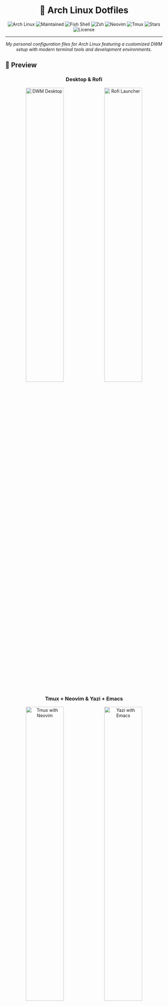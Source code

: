 <div align="center">

# 🐧 Arch Linux Dotfiles

![Arch Linux](https://img.shields.io/badge/Arch%20Linux-1793D1?logo=arch-linux&logoColor=fff&style=for-the-badge)
![Maintained](https://img.shields.io/badge/Maintained%3F-yes-green.svg?style=for-the-badge)
![Fish Shell](https://img.shields.io/badge/Fish-black?style=for-the-badge&logo=fishshell&logoColor=white)
![Zsh](https://img.shields.io/badge/Zsh-black?style=for-the-badge&logo=zsh&logoColor=white)
![Neovim](https://img.shields.io/badge/Neovim-57A143?style=for-the-badge&logo=neovim&logoColor=white)
![Tmux](https://img.shields.io/badge/Tmux-1BB91F?style=for-the-badge&logo=tmux&logoColor=white)
![Stars](https://img.shields.io/github/stars/ind4skylivey/dotfiles-s1b?style=for-the-badge)
![License](https://img.shields.io/badge/License-MIT-blue.svg?style=for-the-badge)

---

*My personal configuration files for Arch Linux featuring a customized DWM setup with modern terminal tools and development environments.*

</div>

## 📸 Preview

<div align="center">

### Desktop & Rofi

<img src=".github/screenshots/desktop.png" alt="DWM Desktop" width="49%"> <img src=".github/screenshots/rofi.png" alt="Rofi Launcher" width="49%">

### Tmux + Neovim & Yazi + Emacs

<img src=".github/screenshots/tmux-neovim.png" alt="Tmux with Neovim" width="49%"> <img src=".github/screenshots/yazi-emacs.png" alt="Yazi with Emacs" width="49%">

</div>

---

## ⚙️ System Information

- **OS:** Arch Linux (CachyOS)
- **Kernel:** 6.17.0-3-cachyos
- **WM:** DWM (Dynamic Window Manager)
- **Shell:** Fish / Zsh with Starship prompt
- **Terminal:** Kitty / Alacritty
- **Editor:** Neovim / Doom Emacs
- **Multiplexer:** Tmux

## 📦 Included Configurations

| Package | Category | Description | Installation |
|---------|----------|-------------|--------------|
| **Fish** | Shell | Modern shell with syntax highlighting and autosuggestions | `pacman` |
| **Zsh** | Shell | Powerful shell with Zinit plugin manager and Powerlevel10k | `pacman` |
| **Starship** | Shell Prompt | Fast, minimal, cross-shell prompt | `pacman` |
| **Kitty** | Terminal | GPU-accelerated terminal emulator with ligatures | `pacman` |
| **Alacritty** | Terminal | Blazing fast, OpenGL terminal emulator | `pacman` |
| **Tmux** | Multiplexer | Terminal multiplexer with TPM plugin manager | `pacman` |
| **DWM** | Window Manager | Suckless dynamic window manager (custom patches) | Manual (source included) |
| **Rofi** | Launcher | Application launcher and window switcher | `pacman` |
| **Picom** | Compositor | Lightweight compositor for transparency and effects | `pacman` |
| **Dunst** | Notifications | Lightweight notification daemon | `pacman` |
| **Neovim** | Editor | Hyperextensible Vim-based text editor | `pacman` |
| **Doom Emacs** | Editor | Configuration framework for Emacs | Git (manual install) |
| **Micro** | Editor | Modern terminal-based text editor | `pacman` |
| **Fastfetch** | System Info | Fast system information tool | `pacman` / AUR |
| **Btop** | Monitor | Beautiful resource monitor | `pacman` |
| **PCManFM-Qt** | File Manager | Lightweight Qt-based file manager with custom theme | `pacman` |
| **Yazi** | File Manager | Blazing fast terminal file manager (Rust) | AUR (`yazi-git`) |
| **Zellij** | Workspace | Modern terminal workspace with layout support | AUR |
| **Cava** | Visualizer | Console-based audio visualizer | `pacman` |
| **Flameshot** | Screenshots | Powerful screenshot tool | `pacman` |

### File Manager Setup

**PCManFM-Qt** is configured with:
- **Icon Theme:** McMojave-circle-purple-dark (matches DWM purple theme)
- **Terminal:** Kitty integration (`Super + e` to launch)
- **Thumbnails:** Enabled for image preview
- **Archiver:** file-roller for compressed files

Install the icon theme:
```bash
yay -S mcmojave-circle-icon-theme
```

### Scripts
- **lockscreen.sh** - Custom screen locking script with wallpaper support
- **lockscreen-setup.sh** - One-time setup for lockscreen wallpapers
- **install.sh** - Automated installation script with backups
- **bootstrap.sh** - One-line remote installation script

## ⚖️ Feature Comparisons

<details open>
<summary><b>🐚 Shell: Fish vs Zsh</b></summary>

<br>

| Feature | Fish | Zsh |
|---------|------|-----|
| **Syntax Highlighting** | Built-in, out of the box | Via plugin (zsh-syntax-highlighting) |
| **Auto-suggestions** | Built-in, based on history | Via plugin (zsh-autosuggestions) |
| **Configuration** | Simple, user-friendly syntax | Traditional shell scripting |
| **POSIX Compliance** | ❌ Not POSIX compliant | ✅ POSIX compliant |
| **Learning Curve** | Gentle, beginner-friendly | Steeper, more powerful |
| **Plugin Manager** | Fisher | Zinit |
| **Tab Completion** | Excellent, built-in | Excellent, highly customizable |
| **Startup Speed** | Very fast | Fast (with optimization) |
| **Scripting** | Fish script (different syntax) | Standard shell scripting |
| **Community** | Growing, modern | Large, established |
| **Best For** | Interactive use, beginners | Power users, scripting |

</details>

<details open>
<summary><b>💻 Terminal: Kitty vs Alacritty</b></summary>

<br>

| Feature | Kitty | Alacritty |
|---------|-------|-----------|
| **GPU Acceleration** | ✅ Yes | ✅ Yes |
| **Performance** | Excellent | Excellent |
| **Ligatures** | ✅ Full support | ✅ Full support |
| **Image Support** | ✅ Built-in protocol | ❌ No |
| **Multiplexing** | ✅ Built-in tabs/splits | ❌ Use tmux/zellij |
| **Configuration** | `kitty.conf` (custom format) | `alacritty.toml` (TOML) |
| **Startup Time** | Very fast | Blazing fast |
| **Extensibility** | Kittens (extensions) | Minimal by design |
| **Resource Usage** | Low | Very low |
| **Font Rendering** | Excellent | Excellent |
| **Scrollback** | Built-in | Limited (use tmux) |
| **Best For** | Feature-rich experience | Minimalist speed |

</details>

<details open>
<summary><b>✏️ Editor: Neovim vs Doom Emacs</b></summary>

<br>

| Feature | Neovim | Doom Emacs |
|---------|--------|------------|
| **Configuration Language** | Lua (modern) or Vimscript | Emacs Lisp |
| **Modal Editing** | ✅ Native (Vim keybindings) | ✅ Via Evil mode |
| **Plugin Ecosystem** | Large (Neovim/Vim plugins) | Massive (Emacs packages) |
| **Startup Time** | Very fast (~50ms) | Slower (~2-3s with daemon) |
| **Learning Curve** | Moderate to steep | Very steep |
| **LSP Support** | ✅ Built-in, excellent | ✅ Excellent via lsp-mode |
| **Org-mode** | ❌ Limited (orgmode.nvim) | ✅ Best-in-class |
| **Terminal Integration** | ✅ Excellent | ✅ Good (vterm, eshell) |
| **Git Integration** | Fugitive, LazyGit | Magit (best git interface) |
| **Resource Usage** | Very low | Moderate |
| **Extensibility** | High (Lua plugins) | Extremely high (Elisp) |
| **Configuration Framework** | LazyVim, NvChad, AstroNvim | Doom, Spacemacs |
| **Best For** | Fast editing, terminal workflow | Writing, org-mode, Lisp development |

</details>

## 🚀 Installation

### Quick Install (Recommended)

**One-line installation on a fresh Arch Linux system:**

```bash
bash <(curl -fsSL https://raw.githubusercontent.com/ind4skylivey/dotfiles-s1b/main/bootstrap.sh)
```

Or clone and run the installer:

```bash
git clone https://github.com/ind4skylivey/dotfiles-s1b.git ~/dotfiles
cd ~/dotfiles
./install.sh
```

The automated installer will:
- Install all required packages (with confirmation prompts)
- Back up your existing configurations
- Create symlinks using GNU Stow
- Set up plugin managers (Fisher, TPM, Zinit)
- Optionally compile DWM and install Doom Emacs

**Note:** After installation, run `./lockscreen-setup.sh` to configure your lockscreen wallpapers.

---

<details>
<summary><b>📖 Manual Installation</b> (Click to expand)</summary>

<br>

If you prefer manual control, follow these steps:

#### Prerequisites

```bash
# Install required packages
sudo pacman -S fish zsh neovim kitty alacritty tmux rofi picom dunst btop starship git stow

# Install AUR packages (optional)
yay -S fastfetch yazi-git zellij
```

#### Clone Repository

```bash
git clone https://github.com/ind4skylivey/dotfiles-s1b.git ~/dotfiles
cd ~/dotfiles
```

#### Deploy Configurations

##### Method 1: Using GNU Stow (Recommended)

```bash
# Install GNU Stow
sudo pacman -S stow

# Stow all configs
cd ~/dotfiles
stow .
```

##### Method 2: Manual Symlinks

```bash
# Backup your existing configs
mv ~/.config/fish ~/.config/fish.backup
mv ~/.config/nvim ~/.config/nvim.backup

# Create symlinks
ln -s ~/dotfiles/.config/* ~/.config/
ln -s ~/dotfiles/.doom.d ~/.doom.d
ln -s ~/dotfiles/starship.toml ~/.config/starship.toml
cp ~/dotfiles/lockscreen.sh ~/lockscreen.sh
chmod +x ~/lockscreen.sh
```

#### Post-Installation

#### Fish Shell
```bash
# Set Fish as default shell
chsh -s $(which fish)

# Install Fisher plugin manager
curl -sL https://raw.githubusercontent.com/jorgebucaran/fisher/main/functions/fisher.fish | source && fisher install jorgebucaran/fisher
```

#### Zsh
```bash
# Zinit will auto-install on first launch
# Plugins (zsh-autosuggestions, zsh-syntax-highlighting, etc.) are managed by Zinit
# They are NOT included in the repository and will be downloaded automatically
# Restart shell after installation
```

#### Doom Emacs
```bash
# Install Doom Emacs
git clone --depth 1 https://github.com/doomemacs/doomemacs ~/.config/emacs
~/.config/emacs/bin/doom install

# Sync configuration
~/.config/emacs/bin/doom sync
```

#### Tmux
```bash
# Install TPM (Tmux Plugin Manager)
git clone https://github.com/tmux-plugins/tpm ~/.config/tmux/plugins/tpm

# Inside tmux, press: prefix + I to install plugins
```

#### DWM
```bash
# Compile and install DWM
cd ~/.config/dwm
sudo make clean install

# Note: DWM includes custom patches and configuration
# Review config.h before installation
```

</details>

## ✨ Key Features

- **Unified theme** across terminal, editors, and window manager
- **Efficient keybindings** optimized for productivity
- **Plugin management** for Fish (Fisher), Zsh (Zinit), and Tmux (TPM)
- **Modern tooling** with fast, rust-based utilities
- **Version controlled** for easy deployment across machines
- **Clean repository** - plugins managed by package managers, not committed to git

## 🎨 Customization

Feel free to fork and customize these dotfiles to your needs. Key configuration files:

- Shell prompts: `starship.toml`
- Fish config: `.config/fish/config.fish`
- Zsh config: `.config/zsh/.zshrc`
- Neovim: `.config/nvim/init.lua` (or `init.vim`)
- Tmux: `.config/tmux/tmux.conf`
- DWM: `.config/dwm/config.h`

### 🔑 Keybindings

See **[KEYBINDINGS.md](KEYBINDINGS.md)** for a comprehensive reference of all keybindings, shortcuts, and aliases including:
- DWM window manager keybindings
- Tmux terminal multiplexer commands
- Shell aliases (Fish & Zsh)
- Zsh-specific keybindings

## 🔧 Troubleshooting

<details>
<summary><b>Common Issues and Solutions</b> (Click to expand)</summary>

<br>

### Shell Not Loading Correctly

**Problem:** Fish or Zsh doesn't load plugins/configuration after installation.

**Solution:**
```bash
# For Fish
fisher update

# For Zsh
rm -rf ~/.cache/zsh
source ~/.config/zsh/.zshrc
```

### DWM Not Compiling

**Problem:** DWM compilation fails with errors.

**Solution:**
```bash
# Make sure you have required dependencies
sudo pacman -S base-devel libx11 libxft libxinerama

# Clean and recompile
cd ~/.config/dwm
sudo make clean install
```

### Tmux Plugins Not Installing

**Problem:** Tmux plugins don't install with `prefix + I`.

**Solution:**
```bash
# Ensure TPM is installed
git clone https://github.com/tmux-plugins/tpm ~/.config/tmux/plugins/tpm

# Kill tmux server and restart
tmux kill-server
tmux
# Then press: prefix + I
```

### Doom Emacs Sync Errors

**Problem:** `doom sync` fails or packages don't load.

**Solution:**
```bash
# Clean and rebuild
~/.config/emacs/bin/doom clean
~/.config/emacs/bin/doom sync -u
~/.config/emacs/bin/doom build
```

### Font Rendering Issues

**Problem:** Ligatures or icons not displaying correctly.

**Solution:**
```bash
# Install required fonts
sudo pacman -S ttf-jetbrains-mono nerd-fonts-complete

# Rebuild font cache
fc-cache -fv
```

### Lockscreen Not Working

**Problem:** Lockscreen script fails or wallpaper doesn't display.

**Solution:**
```bash
# Make sure betterlockscreen is installed
yay -S betterlockscreen

# Create wallpaper directory if it doesn't exist
mkdir -p ~/Pictures/screenlock
# Add your wallpaper images to this directory

# Run the setup script first
./lockscreen-setup.sh

# Test manually
./lockscreen.sh
```

</details>

## ⚙️ Advanced Customization

<details>
<summary><b>Per-Application Configuration Details</b> (Click to expand)</summary>

<br>

### DWM Custom Patches

This configuration includes the following DWM patches:
- **Vanitygaps** - Gaps between windows
- **Systray** - System tray support
- **Fullscreen** - Proper fullscreen toggle
- **Pertag** - Per-tag layout settings
- **Actual Fullscreen** - True fullscreen mode

To add more patches:
```bash
cd ~/.config/dwm
# Download patch file
curl -O https://dwm.suckless.org/patches/[patch-name]/[patch-file].diff
# Apply patch
patch -p1 < [patch-file].diff
# Rebuild
sudo make clean install
```

### Starship Prompt Customization

Edit `starship.toml` to customize your prompt:
```bash
# Add custom modules
[custom.mymodule]
command = "echo '🚀'"
when = true
```

See [Starship docs](https://starship.rs/config/) for more options.

### Neovim Plugin Management

Depending on your Neovim configuration framework:
- **Lazy.nvim**: Edit `~/.config/nvim/lua/plugins/`
- **Packer**: Edit `~/.config/nvim/lua/plugins.lua`

### Fish Functions

Add custom Fish functions in `~/.config/fish/functions/`:
```fish
# Example: mkcd.fish
function mkcd
    mkdir -p $argv[1]
    cd $argv[1]
end
```

### Zsh Custom Aliases

Add aliases to `~/.config/zsh/.zshrc`:
```zsh
# Example aliases
alias ll='ls -lah'
alias gs='git status'
alias gp='git push'
```

### Rofi Themes

Customize Rofi appearance:
```bash
# Copy default theme
mkdir -p ~/.config/rofi
rofi -dump-config > ~/.config/rofi/config.rasi

# Edit theme
nvim ~/.config/rofi/config.rasi
```

### Picom Effects

Adjust transparency and effects in `~/.config/picom/picom.conf`:
```conf
# Opacity rules
opacity-rule = [
  "95:class_g = 'kitty'",
  "90:class_g = 'Alacritty'"
];
```

</details>

## 🔄 Updates

To update your dotfiles:

```bash
cd ~/dotfiles
git pull origin main
```

## 📝 License

Feel free to use and modify these configurations as you see fit.

## 🙏 Credits

Configuration inspired by the amazing Arch Linux and dotfiles community.

